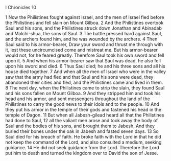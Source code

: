 I Chronicles 10

1	Now the Philistines fought against Israel, and the men of Israel fled before the Philistines and fell slain on Mount Gilboa.
2	And the Philistines overtook Saul and his sons, and the Philistines struck down Jonathan and Abinadab and Malchi-shua, the sons of Saul.
3	The battle pressed hard against Saul, and the archers found him, and he was wounded by the archers.
4	Then Saul said to his armor-bearer, Draw your sword and thrust me through with it, lest these uncircumcised come and mistreat me. But his armor-bearer would not, for he feared greatly. Therefore Saul took his own sword and fell upon it.
5	And when his armor-bearer saw that Saul was dead, he also fell upon his sword and died.
6	Thus Saul died; he and his three sons and all his house died together.
7	And when all the men of Israel who were in the valley saw that the army had fled and that Saul and his sons were dead, they abandoned their cities and fled, and the Philistines came and lived in them.
8	The next day, when the Philistines came to strip the slain, they found Saul and his sons fallen on Mount Gilboa.
9	And they stripped him and took his head and his armor, and sent messengers throughout the land of the Philistines to carry the good news to their idols and to the people.
10	And they put his armor in the temple of their gods and fastened his head in the temple of Dagon.
11	But when all Jabesh-gilead heard all that the Philistines had done to Saul,
12	all the valiant men arose and took away the body of Saul and the bodies of his sons, and brought them to Jabesh. And they buried their bones under the oak in Jabesh and fasted seven days.
13	So Saul died for his breach of faith. He broke faith with the Lord in that he did not keep the command of the Lord, and also consulted a medium, seeking guidance.
14	He did not seek guidance from the Lord. Therefore the Lord put him to death and turned the kingdom over to David the son of Jesse.

